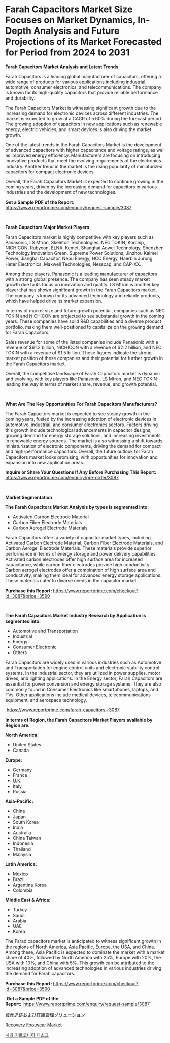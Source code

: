 <p><h1>Farah Capacitors Market Size Focuses on Market Dynamics, In-Depth Analysis and Future Projections of its Market Forecasted for Period from 2024 to 2031</h1></p><p><strong>Farah Capacitors Market Analysis and Latest Trends</strong></p>
<p><p>Farah Capacitors is a leading global manufacturer of capacitors, offering a wide range of products for various applications including industrial, automotive, consumer electronics, and telecommunications. The company is known for its high-quality capacitors that provide reliable performance and durability.</p><p>The Farah Capacitors Market is witnessing significant growth due to the increasing demand for electronic devices across different industries. The market is expected to grow at a CAGR of 5.60% during the forecast period. The growing adoption of capacitors in new applications such as renewable energy, electric vehicles, and smart devices is also driving the market growth.</p><p>One of the latest trends in the Farah Capacitors Market is the development of advanced capacitors with higher capacitance and voltage ratings, as well as improved energy efficiency. Manufacturers are focusing on introducing innovative products that meet the evolving requirements of the electronics industry. Another trend in the market is the rising popularity of miniaturized capacitors for compact electronic devices.</p><p>Overall, the Farah Capacitors Market is expected to continue growing in the coming years, driven by the increasing demand for capacitors in various industries and the development of new technologies.</p></p>
<p><strong>Get a Sample PDF of the Report:&nbsp;</strong> <a href="https://www.reportprime.com/enquiry/request-sample/3087">https://www.reportprime.com/enquiry/request-sample/3087</a></p>
<p>&nbsp;</p>
<p><strong>Farah Capacitors Major Market Players</strong></p>
<p><p>Farah Capacitors market is highly competitive with key players such as Panasonic, LS Mtron, Skeleton Technologies, NEC TOKIN, Korchip, NICHICON, Rubycon, ELNA, Kemet, Shanghai Aowei Technology, Shenzhen Technology Innovation Green, Supreme Power Solutions, Jinzhou Kaimei Power, Jianghai Capacitor, Nepu Energy, HCC Energy, Haerbin Jurong, Heter Electronics, Maxwell Technologies, Nesscap, and CAP-XX. </p><p>Among these players, Panasonic is a leading manufacturer of capacitors with a strong global presence. The company has seen steady market growth due to its focus on innovation and quality. LS Mtron is another key player that has shown significant growth in the Farah Capacitors market. The company is known for its advanced technology and reliable products, which have helped drive its market expansion.</p><p>In terms of market size and future growth potential, companies such as NEC TOKIN and NICHICON are projected to see substantial growth in the coming years. These companies have solid R&D capabilities and a diverse product portfolio, making them well-positioned to capitalize on the growing demand for Farah Capacitors.</p><p>Sales revenue for some of the listed companies include Panasonic with a revenue of $61.2 billion, NICHICON with a revenue of $2.2 billion, and NEC TOKIN with a revenue of $1.5 billion. These figures indicate the strong market position of these companies and their potential for further growth in the Farah Capacitors market.</p><p>Overall, the competitive landscape of Farah Capacitors market is dynamic and evolving, with key players like Panasonic, LS Mtron, and NEC TOKIN leading the way in terms of market share, revenue, and growth potential.</p></p>
<p>&nbsp;</p>
<p><strong>What Are The Key Opportunities For Farah Capacitors Manufacturers?</strong></p>
<p><p>The Farah Capacitors market is expected to see steady growth in the coming years, fueled by the increasing adoption of electronic devices in automotive, industrial, and consumer electronics sectors. Factors driving this growth include technological advancements in capacitor designs, growing demand for energy storage solutions, and increasing investments in renewable energy sources. The market is also witnessing a shift towards miniaturization of electronic components, driving the demand for compact and high-performance capacitors. Overall, the future outlook for Farah Capacitors market looks promising, with opportunities for innovation and expansion into new application areas.</p></p>
<p><strong>Inquire or Share Your Questions If Any Before Purchasing This Report:</strong> <a href="https://www.reportprime.com/enquiry/pre-order/3087">https://www.reportprime.com/enquiry/pre-order/3087</a></p>
<p>&nbsp;</p>
<p><strong>Market Segmentation</strong></p>
<p><strong>The Farah Capacitors Market Analysis by types is segmented into:</strong></p>
<p><ul><li>Activated Carbon Electrode Material</li><li>Carbon Fiber Electrode Materials</li><li>Carbon Aerogel Electrode Materials</li></ul></p>
<p><p>Farah Capacitors offers a variety of capacitor market types, including Activated Carbon Electrode Material, Carbon Fiber Electrode Materials, and Carbon Aerogel Electrode Materials. These materials provide superior performance in terms of energy storage and power delivery capabilities. Activated carbon electrodes offer high surface area for increased capacitance, while carbon fiber electrodes provide high conductivity. Carbon aerogel electrodes offer a combination of high surface area and conductivity, making them ideal for advanced energy storage applications. These materials cater to diverse needs in the capacitor market.</p></p>
<p><strong>Purchase this Report:&nbsp;</strong><a href="https://www.reportprime.com/checkout?id=3087&price=3590">https://www.reportprime.com/checkout?id=3087&price=3590</a></p>
<p>&nbsp;</p>
<p><strong>The Farah Capacitors Market Industry Research by Application is segmented into:</strong></p>
<p><ul><li>Automotive and Transportation</li><li>Industrial</li><li>Energy</li><li>Consumer Electronic</li><li>Others</li></ul></p>
<p><p>Farah Capacitors are widely used in various industries such as Automotive and Transportation for engine control units and electronic stability control systems. In the Industrial sector, they are utilized in power supplies, motor drives, and lighting applications. In the Energy sector, Farah Capacitors are essential for power conversion and energy storage systems. They are also commonly found in Consumer Electronics like smartphones, laptops, and TVs. Other applications include medical devices, telecommunications equipment, and aerospace technology.</p></p>
<p><a href="https://www.reportprime.com/farah-capacitors-r3087">&nbsp;https://www.reportprime.com/farah-capacitors-r3087</a></p>
<p><strong>In terms of Region, the Farah Capacitors Market Players available by Region are:</strong></p>
<p>
    <p> <strong> North America: </strong>
        <ul>
            <li>United States</li>
            <li>Canada</li>
        </ul>
        </p> 
    <p> <strong> Europe: </strong>
        <ul>
            <li>Germany</li>
            <li>France</li>
            <li>U.K.</li>
            <li>Italy</li>
            <li>Russia</li>
        </ul>
        </p> 
    <p> <strong> Asia-Pacific: </strong>
        <ul>
            <li>China</li>
            <li>Japan</li>
            <li>South Korea</li>
            <li>India</li>
            <li>Australia</li>
            <li>China Taiwan</li>
            <li>Indonesia</li>
            <li>Thailand</li>
            <li>Malaysia</li>
        </ul>
        </p> 
    <p> <strong> Latin America: </strong>
        <ul>
            <li>Mexico</li>
            <li>Brazil</li>
            <li>Argentina Korea</li>
            <li>Colombia</li>
        </ul>
        </p> 
    <p> <strong> Middle East & Africa: </strong>
        <ul>
            <li>Turkey</li>
            <li>Saudi</li>
            <li>Arabia</li>
            <li>UAE</li>
            <li>Korea</li>
        </ul>
    </p>
    </p>
<p><p>The Farad capacitors market is anticipated to witness significant growth in the regions of North America, Asia Pacific, Europe, the USA, and China. Among these, Asia Pacific is expected to dominate the market with a market share of 40%, followed by North America with 25%, Europe with 20%, the USA with 10%, and China with 5%. This growth can be attributed to the increasing adoption of advanced technologies in various industries driving the demand for Farah capacitors.</p></p>
<p><strong>Purchase this Report: </strong><a href="https://www.reportprime.com/checkout?id=3087&price=3590">https://www.reportprime.com/checkout?id=3087&price=3590</a></p>
<p>&nbsp;<strong>Get a Sample PDF of the Report:&nbsp;&nbsp;</strong><a href="https://www.reportprime.com/enquiry/request-sample/3087">https://www.reportprime.com/enquiry/request-sample/3087</a></p>
<p><strong></strong></p>
<p><p><a href="https://medium.com/@timslater46/%E8%B3%87%E7%94%A3%E8%BF%BD%E8%B7%A1%E3%81%8A%E3%82%88%E3%81%B3%E5%9C%A8%E5%BA%AB%E7%AE%A1%E7%90%86%E3%82%BD%E3%83%AA%E3%83%A5%E3%83%BC%E3%82%B7%E3%83%A7%E3%83%B3%E3%81%AE%E5%B8%82%E5%A0%B4%E8%A6%8F%E6%A8%A1%E3%81%A8%E5%B8%82%E5%A0%B4%E5%8B%95%E5%90%91-%E5%AE%8C%E5%85%A8%E3%81%AA%E6%A5%AD%E7%95%8C%E6%A6%82%E8%A6%81-2024%E5%B9%B4%E3%81%8B%E3%82%892031%E5%B9%B4%E3%81%BE%E3%81%A7-a80ee7039bc5">資産追跡および在庫管理ソリューション</a></p><p><a href="https://issuu.com/reportprime-2/docs/recovery-footwear-market-size-2030.pptx">Recovery Footwear Market</a></p><p><a href="https://medium.com/@kylevasquez266/%EC%B9%98%EA%B3%BC-%EC%A7%80%EB%A5%B4%EC%BD%94%EB%8B%88%EC%95%84-%EB%94%94%EC%8A%A4%ED%81%AC-%EC%8B%9C%EC%9E%A5%EC%9D%80-%EC%8B%9C%EC%9E%A5-%EC%A0%90%EC%9C%A0%EC%9C%A8-%EC%8B%9C%EC%9E%A5-%EB%8F%99%ED%96%A5-%EB%B0%8F-%EC%8B%9C%EC%9E%A5-%EC%84%B1%EC%9E%A5%EC%97%90-%EB%8C%80%ED%95%9C-%EC%A0%95%EB%B3%B4%EB%A5%BC-%EC%A0%9C%EA%B3%B5%ED%95%A9%EB%8B%88%EB%8B%A4-eeada685c712">치과 지르코니아 디스크</a></p></p>